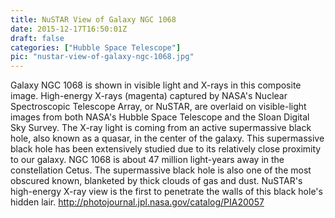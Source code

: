 ```yaml
---
title: NuSTAR View of Galaxy NGC 1068
date: 2015-12-17T16:50:01Z
draft: false
categories: ["Hubble Space Telescope"]
pic: "nustar-view-of-galaxy-ngc-1068.jpg"
---
```

Galaxy NGC 1068 is shown in visible light and X-rays in this composite image. High-energy X-rays (magenta) captured by NASA's Nuclear Spectroscopic Telescope Array, or NuSTAR, are overlaid on visible-light images from both NASA's Hubble Space Telescope and the Sloan Digital Sky Survey. The X-ray light is coming from an active supermassive black hole, also known as a quasar, in the center of the galaxy. This supermassive black hole has been extensively studied due to its relatively close proximity to our galaxy. NGC 1068 is about 47 million light-years away in the constellation Cetus.  The supermassive black hole is also one of the most obscured known, blanketed by thick clouds of gas and dust. NuSTAR's high-energy X-ray view is the first to penetrate the walls of this black hole's hidden lair.  http://photojournal.jpl.nasa.gov/catalog/PIA20057